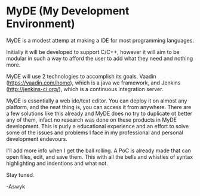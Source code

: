 # MyDE (My Development Environment)

MyDE is a modest attemp at making a IDE for most programming languages.

Initially it will be developed to support C/C++, however it will aim to be modular in such a way to afford the user to add what they need and nothing more.


MyDE will use 2 technologies to accomplish its goals. Vaadin (https://vaadin.com/home), which is a java we framework, and Jenkins (http://jenkins-ci.org/), which is a continuous integration server.

MyDE is essentially a web ide/text editor. You can deploy it on almost any platform, and the neat thing is, you can access it from anywhere. There are a few solutions like this already and MyDE does no try to duplicate ot better any of them, infact no research was done on these products in MyDE development. This is purly a educational experience and an effort to solve some of the issues and problems I face in my professional and personal development endevours.

I'll add more info when I get the ball rolling. A PoC is already made that can open files, edit, and save them. This with all the bells and whistles of syntax highlighting and indentions and what not.

Stay tuned.

-Aswyk
